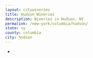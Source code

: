 ```yaml
---
layout: citywineries
title: Hudson Wineries
description: Wineries in Hudson, NY
permalink: /new-york/columbia/hudson/
state: ny
county: columbia
city: hudson
---
```

-
